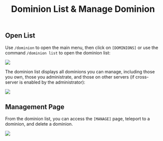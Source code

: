 ﻿---
title: Dominion List & Manage Dominion
createTime: 2025/03/14 09:10:51
permalink: /en/doc/player/dominion/list/
---

## Open List

Use `/dominion` to open the main menu, then click on `[DOMINIONS]` or use the command `/dominion list` to open the
dominion list:

![](/player/dominion/list/1.png)

The dominion list displays all dominions you can manage, including those you own, those you administrate, and those on
other servers (if cross-server is enabled by the administrator):

![](/player/dominion/list/2.png)

## Management Page

From the dominion list, you can access the `[MANAGE]` page, teleport to a dominion, and delete a dominion.

![](/player/dominion/list/3.png)
